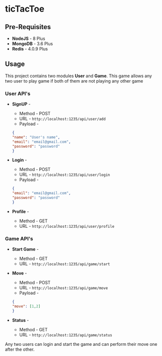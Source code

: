 # ticTacToe

## Pre-Requisites

* **NodeJS** - 8 Plus
* **MongoDB** - 3.6 Plus
* **Redis** - 4.0.9 Plus

## Usage

This project contains two modules **User** and **Game**. This game allows any two user to play game if both of them are not playing any other game

### User API's

* **SignUP** - 
    * Method - POST
    * URL - ```http://localhost:1235/api/user/add```
    * Payload - 
    ```JSON
  {
	"name": "User's name",
	"email": "email@gmail.com",
	"password": "password"
  }
    ```

* **Login** -
    * Method - POST
    * URL - ```http://localhost:1235/api/user/login```
    * Payload -
    ```JSON
    {
	"email": "email@gmail.com",
	"password": "password"
    }
    ```

* **Profile** -
    * Method - GET
    * URL - ```http://localhost:1235/api/user/profile```

### Game API's

* **Start Game** -
    * Method - GET
    * URL - ```http://localhost:1235/api/game/start```

* **Move** -
    * Method - POST
    * URL - ```http://localhost:1235/api/game/move```
    * Payload -
    ```JSON
    {
	"move": [1,2]
    }
    ```

* **Status** -
    * Method - GET
    * URL - ```http://localhost:1235/api/game/status```


Any two users can login and start the game and can perform their move one after the other.
